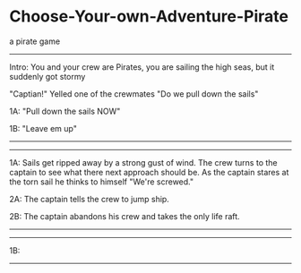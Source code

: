 # Choose-Your-own-Adventure-Pirate
a pirate game


---
Intro:
You and your crew are Pirates, you are sailing the high seas, but it suddenly got stormy

"Captian!" Yelled one of the crewmates
"Do we pull down the sails"

1A: "Pull down the sails NOW"

1B: "Leave em up"

---


---
1A: Sails get ripped away by a strong gust of wind.
The crew turns to the captain to see what there next approach should be.
As the captain stares at the torn sail he thinks to himself "We're screwed."

2A: The captain tells the crew to jump ship.

2B: The captain abandons his crew and takes the only life raft.

---


---
1B:

---